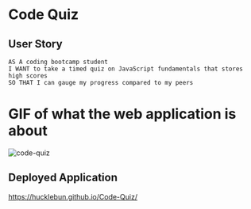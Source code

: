 # Code Quiz

## User Story

```
AS A coding bootcamp student
I WANT to take a timed quiz on JavaScript fundamentals that stores high scores
SO THAT I can gauge my progress compared to my peers
```
# GIF of what the web application is about
![code-quiz](https://user-images.githubusercontent.com/62036600/130985616-4560895b-035a-4d44-b88f-04bf01669878.gif)

## Deployed Application
https://hucklebun.github.io/Code-Quiz/
